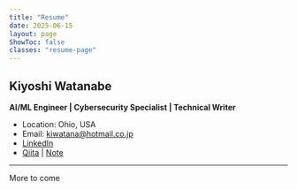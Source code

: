 ```yaml
---
title: "Resume"
date: 2025-06-15
layout: page
ShowToc: false
classes: "resume-page"
---
```

<link rel="stylesheet" href="/css/resume.css" />

<div class="resume-page">

## Kiyoshi Watanabe

**AI/ML Engineer | Cybersecurity Specialist | Technical Writer**

- Location: Ohio, USA
- Email: kiwatana@hotmail.co.jp
- [LinkedIn](https://linkedin.com/in/kiyoshi-watanabe-06395213)
- [Qiita](https://qiita.com/iptracej) | [Note](https://note.com/kiwatana)

---
More to come

</div>
